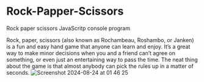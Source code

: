 # Rock-Papper-Scissors
Rock paper scissors JavaScritp console program 

Rock, paper, scissors (also known as Rochambeau, Roshambo, or Janken) is a fun and easy hand game that anyone can learn and enjoy. It’s a great way to make minor decisions when you and a friend can’t agree on something, or even just an entertaining way to pass the time. The neat thing about the game is that almost anybody can pick the rules up in a matter of seconds.
![Screenshot 2024-08-24 at 01 46 25](https://github.com/user-attachments/assets/384c09ad-9c3e-4dac-810d-f9d7559b574e)

